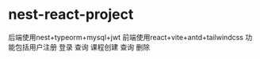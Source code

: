 # nest-react-project
后端使用nest+typeorm+mysql+jwt 前端使用react+vite+antd+tailwindcss 功能包括用户注册 登录 查询 课程创建 查询 删除
